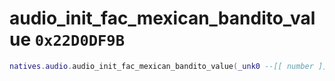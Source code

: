 # audio_init_fac_mexican_bandito_value `0x22D0DF9B`

```lua
natives.audio.audio_init_fac_mexican_bandito_value(_unk0 --[[ number ]])
```